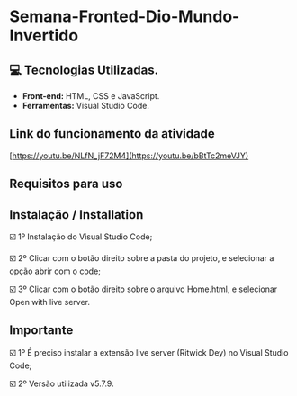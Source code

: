 # Semana-Fronted-Dio-Mundo-Invertido
 ## :computer: Tecnologias Utilizadas.

* **Front-end:** HTML, CSS e JavaScript.
* **Ferramentas:** Visual Studio Code.

## Link do funcionamento da atividade

[https://youtu.be/NLfN_jF72M4](https://youtu.be/bBtTc2meVJY)
## Requisitos para uso

## Instalação / Installation

☑️ 1º Instalação do Visual Studio Code;

☑️ 2º Clicar com o botão direito sobre a pasta do projeto, e selecionar a opção abrir com o code;

☑️ 3º Clicar com o botão direito sobre o arquivo Home.html, e selecionar Open with live server.

## Importante

☑️ 1º É preciso instalar a extensão live server (Ritwick Dey) no Visual Studio Code;

☑️ 2º Versão utilizada v5.7.9.
